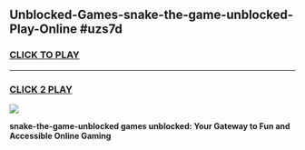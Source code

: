 
## Unblocked-Games-snake-the-game-unblocked-Play-Online #uzs7d
<h3>
<a href="https://news.freeplayer.one?title=snake-the-game-unblocked&ref=3">CLICK TO PLAY</a></h3>
<hr>

<h3>
<a href="https://news.freeplayer.one?title=snake-the-game-unblocked&ref=3">CLICK 2 PLAY</a>
  
</h3>

<a href="https://news.freeplayer.one?title=snake-the-game-unblocked&ref=3"><img src="https://clearcache.store/games.png"></a>


**snake-the-game-unblocked games unblocked: Your Gateway to Fun and Accessible Online Gaming**
